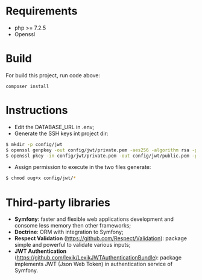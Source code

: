 
# Requirements
- php >= 7.2.5
- Openssl

# Build
For build this project, run code above:
```
composer install
```

# Instructions
- Edit the DATABASE_URL in .env;
- Generate the SSH keys int project dir:

``` bash
$ mkdir -p config/jwt
$ openssl genpkey -out config/jwt/private.pem -aes256 -algorithm rsa -pkeyopt rsa_keygen_bits:4096
$ openssl pkey -in config/jwt/private.pem -out config/jwt/public.pem -pubout
```
- Assign permission to execute in the two files generate:
``` bash
$ chmod oug+x config/jwt/*
```

# Third-party libraries
- **Symfony**: faster and flexible web applications development and consome less memory then other frameworks;
- **Doctrine**: ORM with integration to Symfony;
- **Respect Validation** (https://github.com/Respect/Validation): package simple and powerful to validate various inputs;
- **JWT Authentication** (https://github.com/lexik/LexikJWTAuthenticationBundle): package implements JWT (Json Web Token) in authentication service of Symfony.
